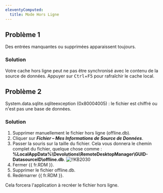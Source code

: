 ```yaml
---
eleventyComputed:
  title: Mode Hors Ligne
---
```

## Problème 1
Des entrées manquantes ou supprimées apparaissent toujours.
### Solution
Votre cache hors ligne peut ne pas être synchronisé avec le contenu de la source de données. Appuyer sur <kbd>Ctrl</kbd>+<kbd>F5</kbd> pour rafraîchir le cache local.
## Problème 2
System.data.sqlite.sqliteexception (0x80004005) : le fichier est chiffré ou n'est pas une base de données.
### Solution
1. Supprimer manuellement le fichier hors ligne (offline.db).
1. Cliquer sur ***Fichier – Mes Informations de Source de Données***.
1. Passer la souris sur la taille du fichier. Cela vous donnera le chemin complet du fichier, quelque chose comme : **%LocalAppData%\Devolutions\RemoteDesktopManager\GUID-DatasourceID\offline.db**.
![!!KB2030](https://cdnweb.devolutions.net/docs/docs_en_kb_KB2030.png)
1. Fermer {{ fr.RDM }}.
1. Supprimer le fichier offline.db.
1. Redémarrer {{ fr.RDM }}.

Cela forcera l'application à recréer le fichier hors ligne.
